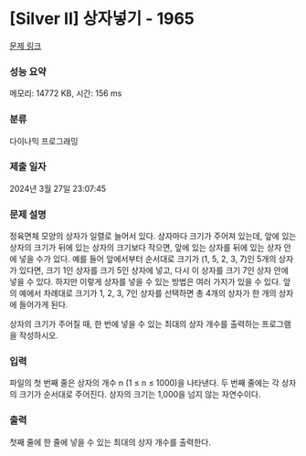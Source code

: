 # [Silver II] 상자넣기 - 1965 

[문제 링크](https://www.acmicpc.net/problem/1965) 

### 성능 요약

메모리: 14772 KB, 시간: 156 ms

### 분류

다이나믹 프로그래밍

### 제출 일자

2024년 3월 27일 23:07:45

### 문제 설명

<p>정육면체 모양의 상자가 일렬로 늘어서 있다. 상자마다 크기가 주어져 있는데, 앞에 있는 상자의 크기가 뒤에 있는 상자의 크기보다 작으면, 앞에 있는 상자를 뒤에 있는 상자 안에 넣을 수가 있다. 예를 들어 앞에서부터 순서대로 크기가 (1, 5, 2, 3, 7)인 5개의 상자가 있다면, 크기 1인 상자를 크기 5인 상자에 넣고, 다시 이 상자를 크기 7인 상자 안에 넣을 수 있다. 하지만 이렇게 상자를 넣을 수 있는 방법은 여러 가지가 있을 수 있다. 앞의 예에서 차례대로 크기가 1, 2, 3, 7인 상자를 선택하면 총 4개의 상자가 한 개의 상자에 들어가게 된다.</p>

<p>상자의 크기가 주어질 때, 한 번에 넣을 수 있는 최대의 상자 개수를 출력하는 프로그램을 작성하시오.</p>

### 입력 

 <p>파일의 첫 번째 줄은 상자의 개수 n (1 ≤ n ≤ 1000)을 나타낸다. 두 번째 줄에는 각 상자의 크기가 순서대로 주어진다. 상자의 크기는 1,000을 넘지 않는 자연수이다.</p>

### 출력 

 <p>첫째 줄에 한 줄에 넣을 수 있는 최대의 상자 개수를 출력한다.</p>

